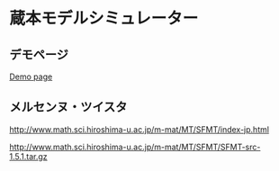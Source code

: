 # 蔵本モデルシミュレーター


## デモページ

[Demo page](https://u-masao.github.io/kuramoto-model-simulator/docs/)


## メルセンヌ・ツイスタ

http://www.math.sci.hiroshima-u.ac.jp/m-mat/MT/SFMT/index-jp.html

http://www.math.sci.hiroshima-u.ac.jp/m-mat/MT/SFMT/SFMT-src-1.5.1.tar.gz


